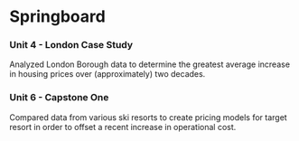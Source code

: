# Springboard
### Unit 4 - London Case Study
Analyzed London Borough data to determine the greatest average increase in housing prices over (approximately) two decades.

### Unit 6 - Capstone One
Compared data from various ski resorts to create pricing models for target resort in order to offset a recent increase in operational cost.
